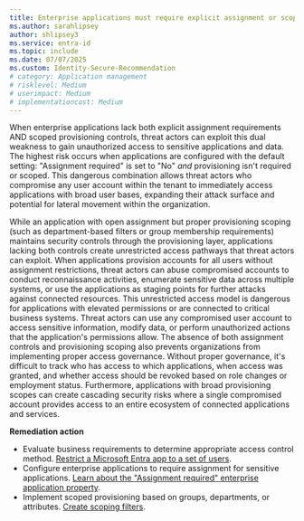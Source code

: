 ```yaml
---
title: Enterprise applications must require explicit assignment or scoped provisioning 
ms.author: sarahlipsey
author: shlipsey3
ms.service: entra-id
ms.topic: include
ms.date: 07/07/2025
ms.custom: Identity-Secure-Recommendation
# category: Application management    
# risklevel: Medium
# userimpact: Medium
# implementationcost: Medium
---
```

When enterprise applications lack both explicit assignment requirements AND scoped provisioning controls, threat actors can exploit this dual weakness to gain unauthorized access to sensitive applications and data. The highest risk occurs when applications are configured with the default setting: "Assignment required" is set to "No" *and* provisioning isn't required or scoped. This dangerous combination allows threat actors who compromise any user account within the tenant to immediately access applications with broad user bases, expanding their attack surface and potential for lateral movement within the organization.

While an application with open assignment but proper provisioning scoping (such as department-based filters or group membership requirements) maintains security controls through the provisioning layer, applications lacking both controls create unrestricted access pathways that threat actors can exploit. When applications provision accounts for all users without assignment restrictions, threat actors can abuse compromised accounts to conduct reconnaissance activities, enumerate sensitive data across multiple systems, or use the applications as staging points for further attacks against connected resources. This unrestricted access model is dangerous for applications with elevated permissions or are connected to critical business systems. Threat actors can use any compromised user account to access sensitive information, modify data, or perform unauthorized actions that the application's permissions allow. The absence of both assignment controls and provisioning scoping also prevents organizations from implementing proper access governance. Without proper governance, it's difficult to track who has access to which applications, when access was granted, and whether access should be revoked based on role changes or employment status. Furthermore, applications with broad provisioning scopes can create cascading security risks where a single compromised account provides access to an entire ecosystem of connected applications and services.

**Remediation action**
- Evaluate business requirements to determine appropriate access control method. [Restrict a Microsoft Entra app to a set of users](../../identity-platform/howto-restrict-your-app-to-a-set-of-users.md).
- Configure enterprise applications to require assignment for sensitive applications. [Learn about the "Assignment required" enterprise application property](../../identity/enterprise-apps/application-properties.md#assignment-required).
- Implement scoped provisioning based on groups, departments, or attributes. [Create scoping filters](../../identity/app-provisioning/define-conditional-rules-for-provisioning-user-accounts.md#create-scoping-filters).